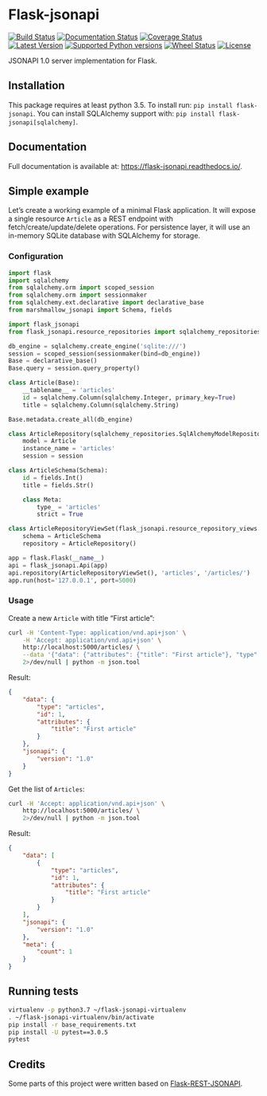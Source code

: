 # Flask-jsonapi
[![Build Status](https://travis-ci.org/socialwifi/flask-jsonapi.svg?branch=master)](https://travis-ci.org/socialwifi/flask-jsonapi)
[![Documentation Status](https://readthedocs.org/projects/flask-jsonapi/badge/?version=latest)](http://flask-jsonapi.readthedocs.io/en/latest/?badge=latest)
[![Coverage Status](https://coveralls.io/repos/github/socialwifi/flask-jsonapi/badge.svg)](https://coveralls.io/github/socialwifi/flask-jsonapi)
[![Latest Version](https://img.shields.io/pypi/v/flask-jsonapi.svg)](https://pypi.python.org/pypi/flask-jsonapi/)
[![Supported Python versions](https://img.shields.io/pypi/pyversions/flask-jsonapi.svg)](https://pypi.python.org/pypi/flask-jsonapi/)
[![Wheel Status](https://img.shields.io/pypi/wheel/flask-jsonapi.svg)](https://pypi.python.org/pypi/flask-jsonapi/)
[![License](https://img.shields.io/pypi/l/flask-jsonapi.svg)](https://github.com/socialwifi/flask-jsonapi/blob/master/LICENSE)

JSONAPI 1.0 server implementation for Flask.

## Installation

This package requires at least python 3.5. To install run: `pip install flask-jsonapi`. You can install SQLAlchemy support
with: `pip install flask-jsonapi[sqlalchemy]`.

## Documentation

Full documentation is available at: https://flask-jsonapi.readthedocs.io/.

## Simple example

Let’s create a working example of a minimal Flask application. It will expose a single resource `Article` as a REST 
endpoint with fetch/create/update/delete operations. For persistence layer, it will use an in-memory SQLite database 
with SQLAlchemy for storage.

### Configuration

```python
import flask
import sqlalchemy
from sqlalchemy.orm import scoped_session
from sqlalchemy.orm import sessionmaker
from sqlalchemy.ext.declarative import declarative_base
from marshmallow_jsonapi import Schema, fields

import flask_jsonapi
from flask_jsonapi.resource_repositories import sqlalchemy_repositories

db_engine = sqlalchemy.create_engine('sqlite:///')
session = scoped_session(sessionmaker(bind=db_engine))
Base = declarative_base()
Base.query = session.query_property()

class Article(Base):
    __tablename__ = 'articles'
    id = sqlalchemy.Column(sqlalchemy.Integer, primary_key=True)
    title = sqlalchemy.Column(sqlalchemy.String)

Base.metadata.create_all(db_engine)

class ArticleRepository(sqlalchemy_repositories.SqlAlchemyModelRepository):
    model = Article
    instance_name = 'articles'
    session = session

class ArticleSchema(Schema):
    id = fields.Int()
    title = fields.Str()

    class Meta:
        type_ = 'articles'
        strict = True

class ArticleRepositoryViewSet(flask_jsonapi.resource_repository_views.ResourceRepositoryViewSet):
    schema = ArticleSchema
    repository = ArticleRepository()

app = flask.Flask(__name__)
api = flask_jsonapi.Api(app)
api.repository(ArticleRepositoryViewSet(), 'articles', '/articles/')
app.run(host='127.0.0.1', port=5000)
```

### Usage

Create a new `Article` with title “First article”:
```bash
curl -H 'Content-Type: application/vnd.api+json' \
    -H 'Accept: application/vnd.api+json' \
    http://localhost:5000/articles/ \
    --data '{"data": {"attributes": {"title": "First article"}, "type": "articles"}}' \
    2>/dev/null | python -m json.tool
```

Result:
```json
{
    "data": {
        "type": "articles",
        "id": 1,
        "attributes": {
            "title": "First article"
        }
    },
    "jsonapi": {
        "version": "1.0"
    }
}
```

Get the list of `Articles`:
```bash
curl -H 'Accept: application/vnd.api+json' \
    http://localhost:5000/articles/ \
    2>/dev/null | python -m json.tool
```

Result:
```json
{
    "data": [
        {
            "type": "articles",
            "id": 1,
            "attributes": {
                "title": "First article"
            }
        }
    ],
    "jsonapi": {
        "version": "1.0"
    },
    "meta": {
        "count": 1
    }
}
```

## Running tests

```bash
virtualenv -p python3.7 ~/flask-jsonapi-virtualenv
. ~/flask-jsonapi-virtualenv/bin/activate
pip install -r base_requirements.txt
pip install -U pytest==3.0.5
pytest
```

## Credits

Some parts of this project were written based on [Flask-REST-JSONAPI](https://github.com/miLibris/flask-rest-jsonapi).
